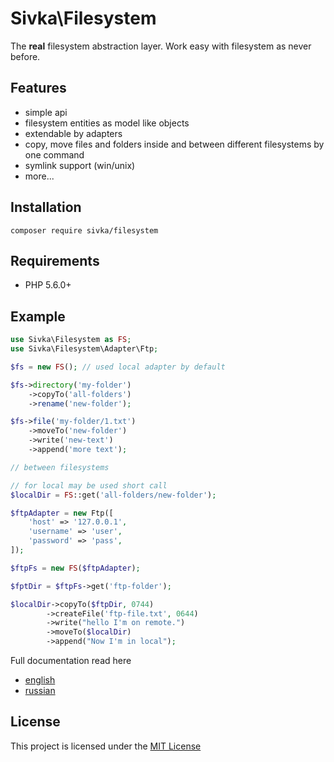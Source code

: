 # Sivka\Filesystem

The **real** filesystem abstraction layer. Work easy with filesystem as never before.

## Features

- simple api
- filesystem entities as model like objects
- extendable by adapters
- copy, move files and folders inside and between different filesystems by one command
- symlink support (win/unix)
- more...

## Installation

```
composer require sivka/filesystem
```

## Requirements

- PHP 5.6.0+

## Example

```php
use Sivka\Filesystem as FS;
use Sivka\Filesystem\Adapter\Ftp;

$fs = new FS(); // used local adapter by default

$fs->directory('my-folder')
    ->copyTo('all-folders')
    ->rename('new-folder');

$fs->file('my-folder/1.txt')
    ->moveTo('new-folder')
    ->write('new-text')
    ->append('more text');

// between filesystems

// for local may be used short call
$localDir = FS::get('all-folders/new-folder');

$ftpAdapter = new Ftp([
    'host' => '127.0.0.1',
    'username' => 'user',
    'password' => 'pass',
]);

$ftpFs = new FS($ftpAdapter);

$fptDir = $ftpFs->get('ftp-folder');

$localDir->copyTo($ftpDir, 0744)
        ->createFile('ftp-file.txt', 0644)
        ->write("hello I'm on remote.")
        ->moveTo($localDir)
        ->append("Now I'm in local");

```

Full documentation read here

- [english](./docs/en/index.md)
- [russian](./docs/ru/index.md)


## License

This project is licensed under the [MIT License](LICENSE.md)